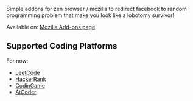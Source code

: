 
Simple addons for zen browser / mozilla to redirect facebook to random programming problem that make you look like a lobotomy survivor!

Available on: [Mozilla Add-ons page](https://addons.mozilla.org/en-US/firefox/addon/no-more-fesnuk/)


## Supported Coding Platforms

For now:
- [LeetCode](https://leetcode.com/)
- [HackerRank](https://www.hackerrank.com/)
- [CodinGame](https://www.codingame.com/)
- [AtCoder](https://atcoder.jp/)
